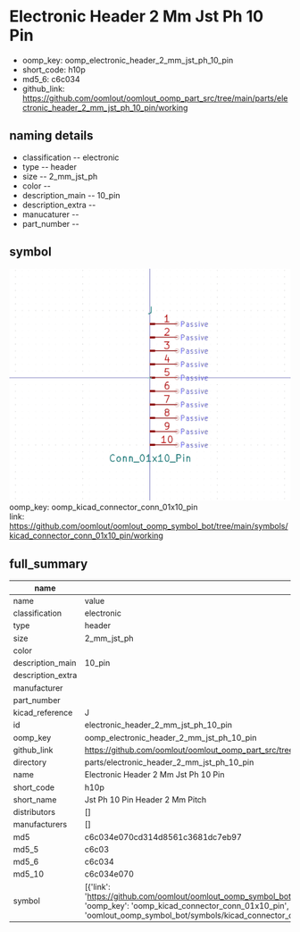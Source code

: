 # Electronic Header 2 Mm Jst Ph 10 Pin

  
* oomp_key: oomp_electronic_header_2_mm_jst_ph_10_pin 
* short_code: h10p
* md5_6: c6c034  
* github_link: https://github.com/oomlout/oomlout_oomp_part_src/tree/main/parts/electronic_header_2_mm_jst_ph_10_pin/working  
## naming details
* classification -- electronic
* type -- header
* size -- 2_mm_jst_ph
* color -- 
* description_main -- 10_pin
* description_extra -- 
* manucaturer -- 
* part_number -- 



## symbol

![](symbol/0/working/working_600.png)  
oomp_key: oomp_kicad_connector_conn_01x10_pin  
link: https://github.com/oomlout/oomlout_oomp_symbol_bot/tree/main/symbols/kicad_connector_conn_01x10_pin/working  


## full_summary
| name | value | 
| --- | --- | 
| name | value | 
| classification | electronic | 
| type | header | 
| size | 2_mm_jst_ph | 
| color |  | 
| description_main | 10_pin | 
| description_extra |  | 
| manufacturer |  | 
| part_number |  | 
| kicad_reference | J | 
| id | electronic_header_2_mm_jst_ph_10_pin | 
| oomp_key | oomp_electronic_header_2_mm_jst_ph_10_pin | 
| github_link | https://github.com/oomlout/oomlout_oomp_part_src/tree/main/parts/electronic_header_2_mm_jst_ph_10_pin/working | 
| directory | parts/electronic_header_2_mm_jst_ph_10_pin | 
| name | Electronic Header 2 Mm Jst Ph 10 Pin | 
| short_code | h10p | 
| short_name | Jst Ph 10 Pin Header 2 Mm Pitch | 
| distributors | [] | 
| manufacturers | [] | 
| md5 | c6c034e070cd314d8561c3681dc7eb97 | 
| md5_5 | c6c03 | 
| md5_6 | c6c034 | 
| md5_10 | c6c034e070 | 
| symbol | [{'link': 'https://github.com/oomlout/oomlout_oomp_symbol_bot/tree/main/symbols/kicad_connector_conn_01x10_pin', 'oomp_key': 'oomp_kicad_connector_conn_01x10_pin', 'directory': 'oomlout_oomp_symbol_bot/symbols/kicad_connector_conn_01x10_pin//working/working.kicad_sym'}] | 
